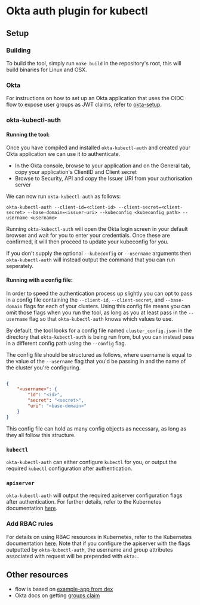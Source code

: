 # Okta auth plugin for kubectl

## Setup

### Building

To build the tool, simply run `make build` in the repository's root, this will build binaries for Linux and OSX.

### Okta

For instructions on how to set up an Okta application that uses the OIDC flow to expose user groups as JWT claims, refer to [okta-setup](./docs/okta-setup.md).

### okta-kubectl-auth

#### Running the tool:

Once you have compiled and installed `okta-kubectl-auth` and created your Okta application we can use it to authenticate.

- In the Okta console, browse to your application and on the General tab, copy your application's ClientID and Client secret
- Browse to Security, API and copy the Issuer URI from your authorisation server

We can now run `okta-kubectl-auth` as follows:

```
okta-kubectl-auth --client-id=<client-id> --client-secret=<client-secret> --base-domain=<issuer-uri> --kubeconfig <kubeconfig_path> --username <username>
```

Running `okta-kubectl-auth` will open the Okta login screen in your default browser and wait for you to enter your credentials. Once these are confirmed, it will then proceed to update your kubeconfig for you.

If you don't supply the optional `--kubeconfig` or `--username` arguments then `okta-kubectl-auth` will instead output the command that you can run seperately.

#### Running with a config file:

In order to speed the authentication process up slightly you can opt to pass in a config file containing the `--client-id`, `--client-secret`, and `--base-domain` flags for each of your clusters. Using this config file means you can omit those flags when you run the tool, as long as you at least pass in the `--username` flag so that `okta-kubectl-auth` knows which values to use.

By default, the tool looks for a config file named `cluster_config.json` in the directory that `okta-kubectl-auth` is being run from, but you can instead pass in a different config path using the `--config` flag.

The config file should be structured as follows, where username is equal to the value of the `--username` flag that you'd be passing in and the name of the cluster you're configuring.

```json

{
    "<username>": {
        "id": "<id>",
        "secret": "<secret>",
        "uri": "<base-domain>"
    }
}
```

This config file can hold as many config objects as necessary, as long as they all follow this structure.

### `kubectl`

`okta-kubectl-auth` can either configure `kubectl` for you, or output the required `kubectl` configuration after authentication.

### `apiserver`

`okta-kubectl-auth` will output the required apiserver configuration flags after authentication. For further details, refer to the Kubernetes documentation [here](https://kubernetes.io/docs/admin/authentication/#openid-connect-tokens).

### Add RBAC rules

For details on using RBAC resources in Kubernetes, refer to the Kubernetes documentation [here](https://kubernetes.io/docs/reference/access-authn-authz/rbac/). Note that if you configure the apiserver with the flags outputted by `okta-kubectl-auth`, the username and group attributes associated with request will be prepended with `okta:`.

## Other resources

- flow is based on [example-app from dex](https://github.com/coreos/dex/tree/master/cmd/example-app)
- Okta docs on getting [groups claim](https://developer.okta.com/docs/how-to/creating-token-with-groups-claim)
